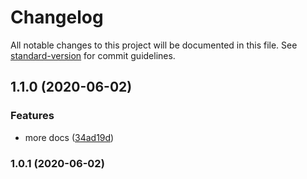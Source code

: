 # Changelog

All notable changes to this project will be documented in this file. See [standard-version](https://github.com/conventional-changelog/standard-version) for commit guidelines.

## 1.1.0 (2020-06-02)


### Features

* more docs ([34ad19d](https://github.com/MatyiFKBT/PySteamMarket/commit/34ad19d0ee56c3fc71f14f7b8b10fe61e61b6897))

### 1.0.1 (2020-06-02)
